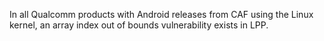 In all Qualcomm products with Android releases from CAF using the Linux kernel, an array index out of bounds vulnerability exists in LPP.